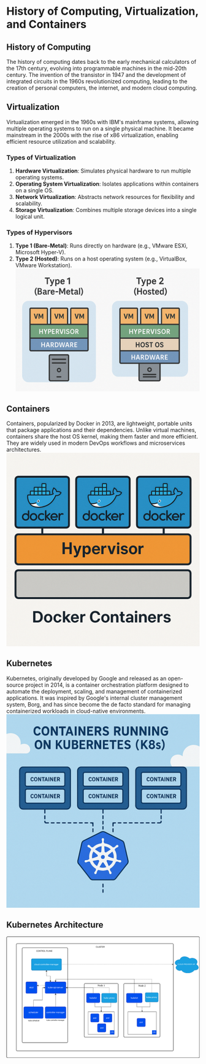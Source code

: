 # History of Computing, Virtualization, and Containers

## History of Computing
The history of computing dates back to the early mechanical calculators of the 17th century, evolving into programmable machines in the mid-20th century. The invention of the transistor in 1947 and the development of integrated circuits in the 1960s revolutionized computing, leading to the creation of personal computers, the internet, and modern cloud computing.

## Virtualization
Virtualization emerged in the 1960s with IBM's mainframe systems, allowing multiple operating systems to run on a single physical machine. It became mainstream in the 2000s with the rise of x86 virtualization, enabling efficient resource utilization and scalability.

### Types of Virtualization
1. **Hardware Virtualization**: Simulates physical hardware to run multiple operating systems.
2. **Operating System Virtualization**: Isolates applications within containers on a single OS.
3. **Network Virtualization**: Abstracts network resources for flexibility and scalability.
4. **Storage Virtualization**: Combines multiple storage devices into a single logical unit.

### Types of Hypervisors
1. **Type 1 (Bare-Metal)**: Runs directly on hardware (e.g., VMware ESXi, Microsoft Hyper-V). 
2. **Type 2 (Hosted)**: Runs on a host operating system (e.g., VirtualBox, VMware Workstation).
![virtualization](static/images/type1-2-hypervisors.png)


## Containers
Containers, popularized by Docker in 2013, are lightweight, portable units that package applications and their dependencies. Unlike virtual machines, containers share the host OS kernel, making them faster and more efficient. They are widely used in modern DevOps workflows and microservices architectures.
![containers](static/images/Docker.png)

## Kubernetes
Kubernetes, originally developed by Google and released as an open-source project in 2014, is a container orchestration platform designed to automate the deployment, scaling, and management of containerized applications. It was inspired by Google's internal cluster management system, Borg, and has since become the de facto standard for managing containerized workloads in cloud-native environments.
![K8S](static/images/k8s.png)

## Kubernetes Architecture
![K8S_Arch](static/images/kubernetes-cluster-architecture.svg)